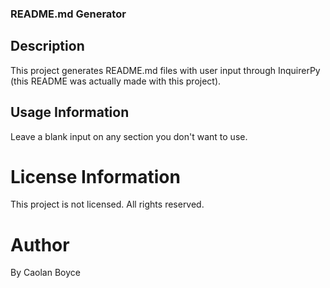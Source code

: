 ### README.md Generator

## Description

This project generates README.md files with user input through InquirerPy (this README was actually made with this project).

## Usage Information

Leave a blank input on any section you don't want to use.

# License Information

This project is not licensed. All rights reserved.

# Author

By Caolan Boyce